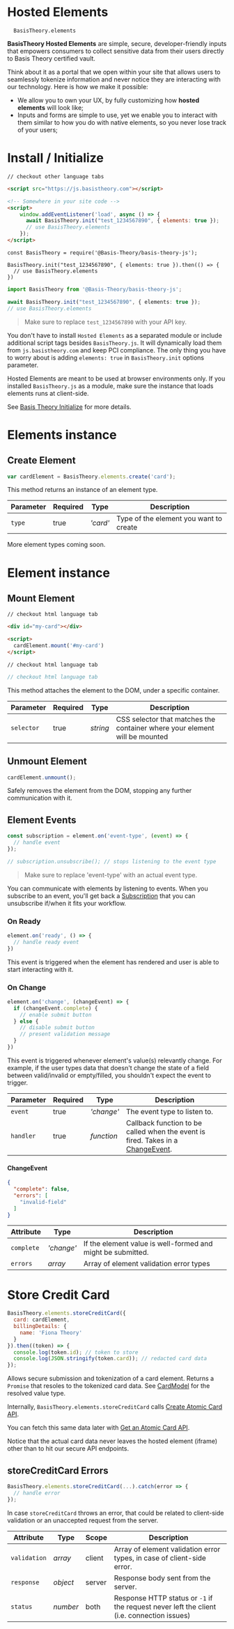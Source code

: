 # Hosted Elements

```
  BasisTheory.elements
```

**BasisTheory Hosted Elements** are simple, secure, developer-friendly inputs that empowers consumers to collect sensitive data from their users directly to Basis Theory certified vault.

Think about it as a portal that we open within your site that allows users to seamlessly tokenize information and never notice they are interacting with our technology. Here is how we make it possible:

- We allow you to own your UX, by fully customizing how **hosted elements** will look like;
- Inputs and forms are simple to use, yet we enable you to interact with them similar to how you do with native elements, so you never lose track of your users;

# Install / Initialize

```shell
// checkout other language tabs
```

```html
<script src="https://js.basistheory.com"></script>

<!-- Somewhere in your site code -->
<script>
    window.addEventListener('load', async () => {
      await BasisTheory.init("test_1234567890", { elements: true });
      // use BasisTheory.elements
    });  
</script>
```

```javascript--node
const BasisTheory = require('@Basis-Theory/basis-theory-js');

BasisTheory.init("test_1234567890", { elements: true }).then(() => {
  // use BasisTheory.elements
})
```

```typescript
import BasisTheory from '@Basis-Theory/basis-theory-js';

await BasisTheory.init("test_1234567890", { elements: true });
// use BasisTheory.elements
```
> Make sure to replace `test_1234567890` with your API key.

You don't have to install `Hosted Elements` as a separated module or include additional script tags besides `BasisTheory.js`. It will dynamically load them from `js.basistheory.com` and keep PCI compliance. The only thing you have to worry about is adding `elements: true` in `BasisTheory.init` options parameter.

<aside class="warning">
  Hosted Elements are meant to be used at browser environments only. If you installed <code>BasisTheory.js</code> as a module, make sure the instance that loads elements runs at client-side.
</aside>

See [Basis Theory Initialize](#initialize) for more details.

# Elements instance

## Create Element

```javascript
var cardElement = BasisTheory.elements.create('card');
```

This method returns an instance of an element type.

Parameter | Required | Type     | Description
--------- | -------- | -------- | -----------
`type`    | true     | *'card'* | Type of the element you want to create


<aside class="notice">
  More element types coming soon.
</aside>

# Element instance

## Mount Element

```shell
// checkout html language tab
```

```html
<div id="my-card"></div>

<script>
  cardElement.mount('#my-card')
</script>
```

```javascript--node
// checkout html language tab
```

```typescript
// checkout html language tab
```

This method attaches the element to the DOM, under a specific container.

Parameter  | Required | Type     | Description
---------- | -------- | -------- | -----------
`selector` | true     | *string* | CSS selector that matches the container where your element will be mounted

## Unmount Element

```javascript
cardElement.unmount();
```

Safely removes the element from the DOM, stopping any further communication with it.

## Element Events

```javascript
const subscription = element.on('event-type', (event) => {
  // handle event  
});

// subscription.unsubscribe(); // stops listening to the event type
```
> Make sure to replace 'event-type' with an actual event type.

You can communicate with elements by listening to events. When you subscribe to an event, you'll get back a [Subscription](https://rxjs-dev.firebaseapp.com/guide/subscription) that you can unsubscribe if/when it fits your workflow.

### On Ready

```javascript
element.on('ready', () => {
  // handle ready event 
})
```

This event is triggered when the element has rendered and user is able to start interacting with it.

### On Change

```javascript
element.on('change', (changeEvent) => {
  if (changeEvent.complete) {
    // enable submit button  
  } else {
    // disable submit button
    // present validation message
  }
})
```

This event is triggered whenever element's value(s) relevantly change. For example, if the user types data that doesn't change the state of a field between valid/invalid or empty/filled, you shouldn't expect the event to trigger.

Parameter | Required | Type       | Description
--------- | -------- | ---------- | -----------
`event`   | true     | *'change'* | The event type to listen to.
`handler` | true     | *function* | Callback function to be called when the event is fired. Takes in a [ChangeEvent](#changeevent).

#### ChangeEvent

```json
{
  "complete": false,
  "errors": [
    "invalid-field"
  ]
}
```

Attribute  | Type       | Description
---------- | ---------- | -----------
`complete` | *'change'* | If the element value is well-formed and might be submitted.
`errors`   | *array*    | Array of element validation error types

# Store Credit Card

```javascript
BasisTheory.elements.storeCreditCard({
  card: cardElement,
  billingDetails: {
    name: 'Fiona Theory'  
  }
}).then((token) => {
  console.log(token.id); // token to store
  console.log(JSON.stringify(token.card)); // redacted card data
});
```

Allows secure submission and tokenization of a card element. Returns a `Promise` that resoles to the tokenized card data. See [CardModel](#cardmodel) for the resolved value type.

Internally, `BasisTheory.elements.storeCreditCard` calls [Create Atomic Card API](#create-atomic-card).

You can fetch this same data later with [Get an Atomic Card API](#get-an-atomic-card).

<aside class="notice">
  Notice that the actual card data never leaves the hosted element (iframe) other than to hit our secure API endpoints. 
</aside>

## storeCreditCard Errors

```javascript
BasisTheory.elements.storeCreditCard(...).catch(error => {
  // handle error
});
```

In case `storeCreditCard` throws an error, that could be related to client-side validation or an unaccepted request from the server.

Attribute    | Type       | Scope  | Description
------------ | ---------- | ------ | -----------
`validation` | *array*    | client | Array of element validation error types, in case of client-side error.
`response`   | *object*   | server | Response body sent from the server.
`status`     | *number*   | both   | Response HTTP status or `-1` if the request never left the client (i.e. connection issues)
